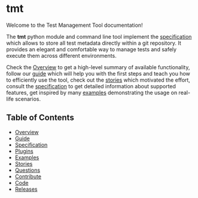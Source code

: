 # tmt

Welcome to the Test Management Tool documentation!

The **tmt** python module and command line tool implement the
[specification](spec.md) which allows to store all test metadata
directly within a git repository. It provides an elegant and
comfortable way to manage tests and safely execute them across
different environments.

Check the [Overview](overview.md) to get a high-level summary of
available functionality, follow our [guide](guide.md) which will help
you with the first steps and teach you how to efficiently use the
tool, check out the [stories](stories.md) which motivated the effort,
consult the [specification](spec.md) to get detailed information about
supported features, get inspired by many [examples](examples.md)
demonstrating the usage on real-life scenarios.

## Table of Contents

*   [Overview](overview.md)
*   [Guide](guide.md)
*   [Specification](spec.md)
*   [Plugins](plugins/index.md)
*   [Examples](examples.md)
*   [Stories](stories.md)
*   [Questions](questions.md)
*   [Contribute](contribute.md)
*   [Code](code/index.md)
*   [Releases](releases.md)
